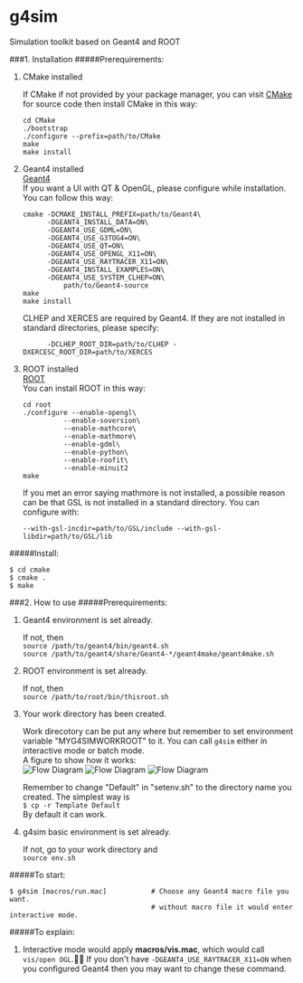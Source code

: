 g4sim
=====

Simulation toolkit based on Geant4 and ROOT 

###1. Installation
#####Prerequirements:  
1.	CMake installed

	If CMake if not provided by your package manager, you can visit [CMake](http://www.cmake.org/) for source code then install CMake in this way:

		cd CMake
		./bootstrap
		./configure --prefix=path/to/CMake
		make
		make install
	
2.	Geant4 installed  
	[Geant4](http://geant4.cern.ch/)  
	If you want a UI with QT & OpenGL, please configure while installation.
	You can follow this way:

		cmake -DCMAKE_INSTALL_PREFIX=path/to/Geant4\
			  -DGEANT4_INSTALL_DATA=ON\
			  -DGEANT4_USE_GDML=ON\
			  -DGEANT4_USE_G3TOG4=ON\
			  -DGEANT4_USE_QT=ON\
			  -DGEANT4_USE_OPENGL_X11=ON\
			  -DGEANT4_USE_RAYTRACER_X11=ON\
			  -DGEANT4_INSTALL_EXAMPLES=ON\
			  -DGEANT4_USE_SYSTEM_CLHEP=ON\
	      		  path/to/Geant4-source
		make
		make install
	      
	CLHEP and XERCES are required by Geant4. If they are not installed in standard directories, please specify:

			  -DCLHEP_ROOT_DIR=path/to/CLHEP -DXERCESC_ROOT_DIR=path/to/XERCES
	      		  
3.	ROOT installed  
	[ROOT](http://root.cern.ch/drupal/)  
	You can install ROOT in this way:

		cd root
		./configure --enable-opengl\
		          --enable-soversion\
		          --enable-mathcore\
		          --enable-mathmore\
		          --enable-gdml\
		          --enable-python\
		          --enable-roofit\
		          --enable-minuit2
		make
		
	If you met an error saying mathmore is not installed, a possible reason can be that GSL is not installed in a standard directory. You can configure with:

		--with-gsl-incdir=path/to/GSL/include --with-gsl-libdir=path/to/GSL/lib

#####Install:

	$ cd cmake
	$ cmake .
	$ make
	
###2. How to use
#####Prerequirements:  
	
1. 	Geant4 environment is set already.

	If not, then  
`source /path/to/geant4/bin/geant4.sh`  
`source /path/to/geant4/share/Geant4-*/geant4make/geant4make.sh`
	
2.	ROOT environment is set already.

	If not, then  
`source /path/to/root/bin/thisroot.sh`

3.	Your work directory has been created.

	Work direcotory can be put any where but remember to set environment variable "MYG4SIMWORKROOT" to it.
	You can call `g4sim` either in interactive mode or batch mode.  
	A figure to show how it works:  
	![Flow Diagram](https://github.com/wuchen1106/g4sim/blob/master/g4sim.jpg "Flow Diagram jpg")
	![Flow Diagram](https://github.com/wuchen1106/g4sim/blob/master/g4sim.gif "Flow Diagram gif")
	![Flow Diagram](https://github.com/wuchen1106/g4sim/blob/master/g4sim.png "Flow Diagram png")
		
	Remember to change "Default" in "setenv.sh" to the directory name you created.
	The simplest way is  
`$ cp -r Template Default`  
	By default it can work.

4.	g4sim basic environment is set already.

	If not, go to your work directory and  
`source env.sh`

#####To start:  

	$ g4sim [macros/run.mac]           # Choose any Geant4 macro file you want.
	                                   # without macro file it would enter interactive mode.
	                                   
#####To explain:  

1.	Interactive mode would apply **macros/vis.mac**, which would call `vis/open OGL`.
		If you don't have `-DGEANT4_USE_RAYTRACER_X11=ON` when you configured Geant4
		then you may want to change these command.
